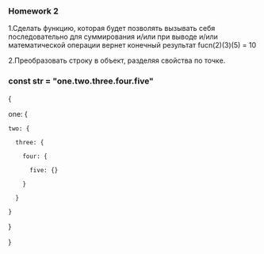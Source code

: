### Homework 2

1.Сделать функцию, которая будет позволять вызывать себя последовательно для
суммирования и/или при выводе и/или математической операции вернет конечный
результат fucn(2)(3)(5) = 10

2.Преобразовать строку в объект, разделяя свойства по точке.

### const str = "one.two.three.four.five"

{

one: {

    two: {

      three: {

        four: {

          five: {}

        }

      }

    }

}

}

